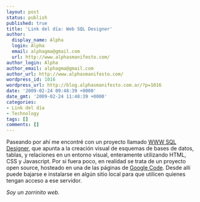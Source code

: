 ```yaml
---
layout: post
status: publish
published: true
title: 'Link del día: Web SQL Designer'
author:
  display_name: Alpha
  login: Alpha
  email: alphagma@gmail.com
  url: http://www.alphasmanifesto.com/
author_login: Alpha
author_email: alphagma@gmail.com
author_url: http://www.alphasmanifesto.com/
wordpress_id: 1016
wordpress_url: http://blog.alphasmanifesto.com.ar/?p=1016
date: '2009-02-24 09:48:39 +0000'
date_gmt: '2009-02-24 11:48:39 +0000'
categories:
- Link del día
- Technology
tags: []
comments: []
---
```


Paseando por ahí me encontré con un proyecto llamado <a href="http://ondras.zarovi.cz/sql/demo/?keyword=default">WWW SQL Designer</a>, que apunta a la creación visual de esquemas de bases de datos, tablas, y relaciones en un entorno visual, enteramente utilizando HTML, CSS y Javascript. Por si fuera poco, en realidad se trata de un proyecto open source, hosteado en una de las páginas de <a href="http://code.google.com/p/wwwsqldesigner/">Google Code</a>. Desde allí puede bajarse e instalarse en algún sitio local para que utilicen quienes tengan acceso a ese servidor.

_Soy un zorrinito web._
